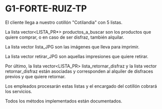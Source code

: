 # G1-FORTE-RUIZ-TP
El cliente llega a nuestro cotillón "Cotilandia" con 5 listas.

 La lista vector<LISTA_PR*> productos_a_buscar son los productos que quiere comprar, o en caso de ser disfraz, también alquilar.
 
 La lista  vector<JPG> lista_JPG son las imágenes que lleva para imprimir.
 
 La lista  vector<ALQUILER> retirar_JPG son aquellas impresiones que quiere retirar.
 
 Por último, la lista vector<LISTA_PR> lista_retornar_disfraz y la lista vector<ALQUILER> retornar_disfraz están asociadas y corresponden al alquiler de disfraces previos y que quiere retornar.
 
 Los empleados procesarán estas listas y el encargado del cotillón cobrará los servicios.
  
  Todos los métodos implementados están documentados.
